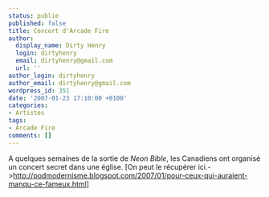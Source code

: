 ```yaml
---
status: publie
published: false
title: Concert d'Arcade Fire
author:
  display_name: Dirty Henry
  login: dirtyhenry
  email: dirtyhenry@gmail.com
  url: ''
author_login: dirtyhenry
author_email: dirtyhenry@gmail.com
wordpress_id: 351
date: '2007-01-23 17:10:00 +0100'
categories:
- Artistes
tags:
- Arcade Fire
comments: []
---
```

A quelques semaines de la sortie de *Neon Bible*, les Canadiens ont organisé un concert secret dans une église. [On peut le récupérer ici.->http://podmodernisme.blogspot.com/2007/01/pour-ceux-qui-auraient-manqu-ce-fameux.html]
